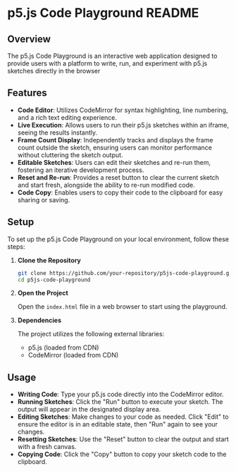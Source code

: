 # p5.js Code Playground README

## Overview

The p5.js Code Playground is an interactive web application designed to provide users with a platform to write, run, and experiment with p5.js sketches directly in the browser 

## Features

- **Code Editor**: Utilizes CodeMirror for syntax highlighting, line numbering, and a rich text editing experience.
- **Live Execution**: Allows users to run their p5.js sketches within an iframe, seeing the results instantly.
- **Frame Count Display**: Independently tracks and displays the frame count outside the sketch, ensuring users can monitor performance without cluttering the sketch output.
- **Editable Sketches**: Users can edit their sketches and re-run them, fostering an iterative development process.
- **Reset and Re-run**: Provides a reset button to clear the current sketch and start fresh, alongside the ability to re-run modified code.
- **Code Copy**: Enables users to copy their code to the clipboard for easy sharing or saving.

## Setup

To set up the p5.js Code Playground on your local environment, follow these steps:

1. **Clone the Repository**

   ```bash
   git clone https://github.com/your-repository/p5js-code-playground.git
   cd p5js-code-playground
   ```

2. **Open the Project**

   Open the `index.html` file in a web browser to start using the playground.

3. **Dependencies**

   The project utilizes the following external libraries:
   - p5.js (loaded from CDN)
   - CodeMirror (loaded from CDN)

## Usage

- **Writing Code**: Type your p5.js code directly into the CodeMirror editor.
- **Running Sketches**: Click the "Run" button to execute your sketch. The output will appear in the designated display area.
- **Editing Sketches**: Make changes to your code as needed. Click "Edit" to ensure the editor is in an editable state, then "Run" again to see your changes.
- **Resetting Sketches**: Use the "Reset" button to clear the output and start with a fresh canvas.
- **Copying Code**: Click the "Copy" button to copy your sketch code to the clipboard.
